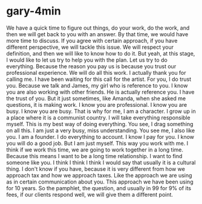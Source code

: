 # gary-4min

We have a quick time to figure out things, do your work, do the work, and then we will get back to you with an answer. By that time, we would have more time to discuss. If you agree with certain approach, if you have different perspective, we will tackle this issue. We will respect your definition, and then we will like to know how to do it. But yeah, at this stage, I would like to let us try to help you with the plan. Let us try to do everything. Because the reason you pay us is because you trust our professional experience. We will do all this work. I actually thank you for calling me. I have been waiting for this call for the artist. For you, I do trust you. Because we talk and James, my girl who is reference to you. I know you are also working with other friends. He is actually reference you. I have the trust of you. But it just sometimes, like Amanda, when she asked me questions, it is making work. I know you are professional. I know you are busy. I know you are busy. That is why for me, I am a character. I grow up in a place where it is a communist country. I will take everything responsible myself. This is my best way of doing everything. You see, I drag something on all this. I am just a very busy, miss understanding. You see me, I also like you. I am a founder. I do everything to account. I know I pay for you. I know you will do a good job. But I am just myself. This way you work with me. I think if we work this time, we are going to work together in a long time. Because this means I want to be a long time relationship. I want to find someone like you. I think I think I think I would say that usually it is a cultural thing. I don't know if you have, because it is very different from how we approach tax and how we approach taxes. Like the approach we are using as in certain communication about you. This approach we have been using for 10 years. So the pamphlet, the question, and usually in 99 for 9% of its fees, if our clients respond well, we will give them a different point.


